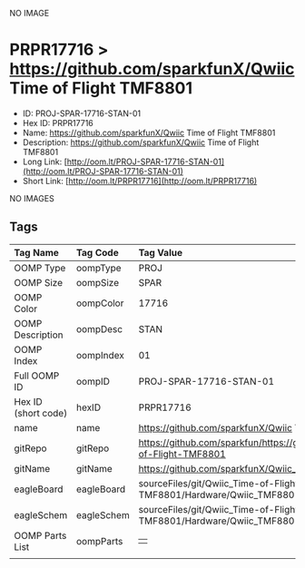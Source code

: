 


  
NO IMAGE  
# PRPR17716 > https://github.com/sparkfunX/Qwiic Time of Flight TMF8801

- ID: PROJ-SPAR-17716-STAN-01
- Hex ID: PRPR17716
- Name: https://github.com/sparkfunX/Qwiic Time of Flight TMF8801
- Description: https://github.com/sparkfunX/Qwiic Time of Flight TMF8801
- Long Link: [http://oom.lt/PROJ-SPAR-17716-STAN-01](http://oom.lt/PROJ-SPAR-17716-STAN-01)
- Short Link: [http://oom.lt/PRPR17716](http://oom.lt/PRPR17716)
  
NO IMAGES  
## Tags
  

|Tag Name|Tag Code|Tag Value|
| :--- | :--- | :--- |
|OOMP Type|oompType|PROJ|
|OOMP Size|oompSize|SPAR|
|OOMP Color|oompColor|17716|
|OOMP Description|oompDesc|STAN|
|OOMP Index|oompIndex|01|
|Full OOMP ID|oompID|PROJ-SPAR-17716-STAN-01|
|Hex ID (short code)|hexID|PRPR17716|
|name|name|https://github.com/sparkfunX/Qwiic Time of Flight TMF8801|
|gitRepo|gitRepo|https://github.com/sparkfun/https://github.com/sparkfunX/Qwiic_Time-of-Flight-TMF8801|
|gitName|gitName|https://github.com/sparkfunX/Qwiic_Time-of-Flight-TMF8801|
|eagleBoard|eagleBoard|sourceFiles/git/Qwiic_Time-of-Flight-TMF8801/Hardware/Qwiic_TMF8801.brd|
|eagleSchem|eagleSchem|sourceFiles/git/Qwiic_Time-of-Flight-TMF8801/Hardware/Qwiic_TMF8801.sch|
|OOMP Parts List|oompParts|<table><tr><td></td></tr></table>|
||||

